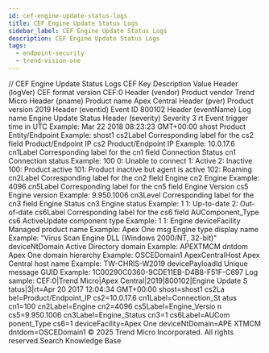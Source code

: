 ```yaml
---
id: cef-engine-update-status-logs
title: CEF Engine Update Status Logs
sidebar_label: CEF Engine Update Status Logs
description: CEF Engine Update Status Logs
tags:
  - endpoint-security
  - trend-vision-one
---
```


/*<![CDATA[*/ $('#title').html($('meta[name=map-description]').attr('content')); /*]]>*/ CEF Engine Update Status Logs CEF Key Description Value Header (logVer) CEF format version CEF:0 Header (vendor) Product vendor Trend Micro Header (pname) Product name Apex Central Header (pver) Product version 2019 Header (eventid) Event ID 800102 Header (eventName) Log name Engine Update Status Header (severity) Severity 3 rt Event trigger time in UTC Example: Mar 22 2018 08:23:23 GMT+00:00 shost Product Entity/Endpoint Example: shost1 cs2Label Corresponding label for the cs2 field Product/Endpoint IP cs2 Product/Endpoint IP Example: 10.0.17.6 cn1Label Corresponding label for the cn1 field Connection Status cn1 Connection status Example: 100 0: Unable to connect 1: Active 2: Inactive 100: Product active 101: Product inactive but agent is active 102: Roaming cn2Label Corresponding label for the cn2 field Engine cn2 Engine Example: 4096 cn5Label Corresponding label for the cn5 field Engine Version cs5 Engine version Example: 9.950.1006 cn3Level Corresponding label for the cn3 field Engine Status cn3 Engine status Example: 1 1: Up-to-date 2: Out-of-date cs6Label Corresponding label for the cs6 field AUComponent_Type cs6 ActiveUpdate component type Example: 1 1: Engine deviceFacility Managed product name Example: Apex One msg Engine type display name Example: "Virus Scan Engine DLL (Windows 2000/NT, 32-bit)" deviceNtDomain Active Directory domain Example: APEXTMCM dntdom Apex One domain hierarchy Example: OSCEDomain1 ApexCentralHost Apex Central host name Example: TW-CHRIS-W2019 devicePayloadId Unique message GUID Example: 1C00290C0360-9CDE11EB-D4B8-F51F-C697 Log sample: CEF:0|Trend Micro|Apex Central|2019|800102|Engine Update S tatus|3|rt=Apr 20 2017 12:04:34 GMT+00:00 shost=shost1 cs2La bel=Product/Endpoint_IP cs2=10.0.17.6 cn1Label=Connection_St atus cn1=100 cn2Label=Engine cn2=4096 cs5Label=Engine_Versio n cs5=9.950.1006 cn3Label=Engine_Status cn3=1 cs6Label=AUCom ponent_Type cs6=1 deviceFacility=Apex One deviceNtDomain=APE XTMCM dntdom=OSCEDomain1 © 2025 Trend Micro Incorporated. All rights reserved.Search Knowledge Base